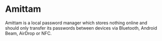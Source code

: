 # Amittam
Amittam is a local password manager which stores nothing online and should only transfer its passwords between devices via Bluetooth, Android Beam, AirDrop or NFC.
